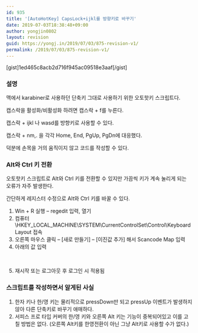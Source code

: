 ```yaml
---
id: 935
title: '[AutoHotKey] CapsLock+ijkl를 방향키로 바꾸기'
date: 2019-07-03T18:38:48+09:00
author: yongjin0802
layout: revision
guid: https://yongj.in/2019/07/03/875-revision-v1/
permalink: /2019/07/03/875-revision-v1/
---
```

[gist]1ed465c8acb2d716f945ac09518e3aaf[/gist]

### 설명

맥에서 karabiner로 사용하던 단축키 그대로 사용하기 위한 오토핫키 스크립트다.

캡스락을 활성화/비활성화 하려면 캡스락 + f를 누른다.

캡스락 + ijkl 나 wasd를 방향키로 사용할 수 있다.

캡스락 + nm,. 을 각각 Home, End, PgUp, PgDn에 대응했다.

덕분에 손목을 거의 움직이지 않고 코드를 작성할 수 있다.

### Alt와 Ctrl 키 전환

오토핫키 스크립트로 Alt와 Ctrl 키를 전환할 수 있지만 가끔씩 키가 계속 눌리게 되는 오류가 자주 발생한다.

간단하게 레지스터 수정으로 Alt와 Ctrl 키를 바꿀 수 있다.

  1. Win + R 실행 &#8211; regedit 입력, 열기
  2. 컴퓨터\HKEY\_LOCAL\_MACHINE\SYSTEM\CurrentControlSet\Control\Keyboard Layout 접속
  3. 오른쪽 마우스 클릭 &#8211; [새로 만들기] &#8211; [이진값 추가] 해서 Scancode Map 입력
  4. 아래의 값 입력<figure class="wp-block-image">

<img src="https://raw.githubusercontent.com/16Yongjin/16Yongjin.github.io/master/wp-content/uploads/2019/07/image-1.png?fit=840%2C522&ssl=1" alt="" class="wp-image-934" srcset="https://raw.githubusercontent.com/16Yongjin/16Yongjin.github.io/master/wp-content/uploads/2019/07/image-1.png 1243w, https://raw.githubusercontent.com/16Yongjin/16Yongjin.github.io/master/wp-content/uploads/2019/07/image-1-300x186.png 300w, https://raw.githubusercontent.com/16Yongjin/16Yongjin.github.io/master/wp-content/uploads/2019/07/image-1-768x477.png 768w, https://raw.githubusercontent.com/16Yongjin/16Yongjin.github.io/master/wp-content/uploads/2019/07/image-1-1024x636.png 1024w, https://raw.githubusercontent.com/16Yongjin/16Yongjin.github.io/master/wp-content/uploads/2019/07/image-1-1000x621.png 1000w, https://raw.githubusercontent.com/16Yongjin/16Yongjin.github.io/master/wp-content/uploads/2019/07/image-1-483x300.png 483w" sizes="(max-width: 1243px) 100vw, 1243px" /> </figure> 

5. 재시작 또는 로그아웃 후 로그인 시 적용됨

### 스크립트를 작성하면서 알게된 사실

  1. 한자 키나 한/영 키는 물리적으로 pressDown만 되고 pressUp 이벤트가 발생하지 않아 다른 단축키로 바꾸기 애매하다.
  2. 서피스 프로 타입 커버의 한/영 키와 오른쪽 Alt 키는 기능이 중복되어있고 이를 고칠 방법은 없다. (오른쪽 Alt키를 한영전환이 아닌 그냥 Alt키로 사용할 수가 없다.)